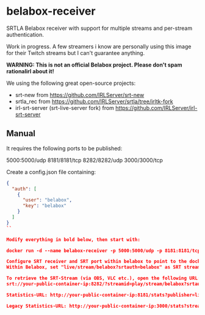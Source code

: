 # belabox-receiver

SRTLA Belabox receiver with support for multiple streams and per-stream authentication.

Work in progress. A few streamers i know are personally using this image for their Twitch streams but I can't guarantee anything.

**WARNING: This is not an official Belabox project. Please don't spam rationalirl about it!**

We using the following great open-source projects:
- srt-new from https://github.com/IRLServer/srt-new
- srtla_rec from https://github.com/IRLServer/srtla/tree/irltk-fork
- irl-srt-server (srt-live-server fork) from https://github.com/IRLServer/irl-srt-server

## Manual
It requires the following ports to be published:

5000:5000/udp
8181/8181/tcp
8282/8282/udp
3000/3000/tcp

Create a config.json file containing:
```json
{
  "auth": [
    {
      "user": "belabox",
      "key": "belabox"
    }
  ]
}
``

Modify everything in bold below, then start with:

docker run -d --name belabox-receiver -p 5000:5000/udp -p 8181:8181/tcp -p 8282:8282/udp -p 3000:3000/tcp -v ./config.json:/app/config.json datagutt/belabox-receiver:latest

Configure SRT receiver and SRT port within belabox to point to the docker container's IP address (or a port-forward on your router).
Within Belabox, set "live/stream/belabox?srtauth=belabox" as SRT streamid.

To retrieve the SRT-Stream (via OBS, VLC etc.), open the following URL:
srt://your-public-container-ip:8282/?streamid=play/stream/belabox?srtauth=belabox

Statistics-URL: http://your-public-container-ip:8181/stats?publisher=live/stream/belabox?srtauth=belabox

Legacy Statistics-URL: http://your-public-container-ip:3000/stats?streamer=belabox&key=belabox
